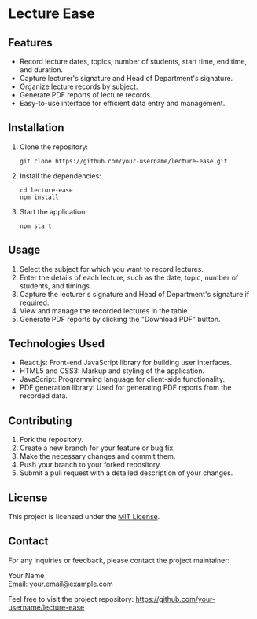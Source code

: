<!DOCTYPE html>
<html lang="en">
<head>
  <meta charset="UTF-8">
  <meta name="viewport" content="width=device-width, initial-scale=1.0">
  <title>Lecture Ease</title>
</head>
<body>
  <h1>Lecture Ease</h1>
  
  <h2>Features</h2>
  <ul>
    <li>Record lecture dates, topics, number of students, start time, end time, and duration.</li>
    <li>Capture lecturer's signature and Head of Department's signature.</li>
    <li>Organize lecture records by subject.</li>
    <li>Generate PDF reports of lecture records.</li>
    <li>Easy-to-use interface for efficient data entry and management.</li>
  </ul>
  
  <h2>Installation</h2>
  <ol>
    <li>Clone the repository:</li>
    <pre><code>git clone https://github.com/your-username/lecture-ease.git</code></pre>
    <li>Install the dependencies:</li>
    <pre><code>cd lecture-ease<br>npm install</code></pre>
    <li>Start the application:</li>
    <pre><code>npm start</code></pre>
  </ol>
  
  <h2>Usage</h2>
  <ol>
    <li>Select the subject for which you want to record lectures.</li>
    <li>Enter the details of each lecture, such as the date, topic, number of students, and timings.</li>
    <li>Capture the lecturer's signature and Head of Department's signature if required.</li>
    <li>View and manage the recorded lectures in the table.</li>
    <li>Generate PDF reports by clicking the "Download PDF" button.</li>
  </ol>
  
  <h2>Technologies Used</h2>
  <ul>
    <li>React.js: Front-end JavaScript library for building user interfaces.</li>
    <li>HTML5 and CSS3: Markup and styling of the application.</li>
    <li>JavaScript: Programming language for client-side functionality.</li>
    <li>PDF generation library: Used for generating PDF reports from the recorded data.</li>
  </ul>
  
  <h2>Contributing</h2>
  <ol>
    <li>Fork the repository.</li>
    <li>Create a new branch for your feature or bug fix.</li>
    <li>Make the necessary changes and commit them.</li>
    <li>Push your branch to your forked repository.</li>
    <li>Submit a pull request with a detailed description of your changes.</li>
  </ol>
  
  <h2>License</h2>
  <p>This project is licensed under the <a href="LICENSE">MIT License</a>.</p>
  
  <h2>Contact</h2>
  <p>For any inquiries or feedback, please contact the project maintainer:</p>
  <p>Your Name<br>Email: your.email@example.com</p>
  
  <p>Feel free to visit the project repository: <a href="https://github.com/your-username/lecture-ease">https://github.com/your-username/lecture-ease</a></p>
</body>
</html>
